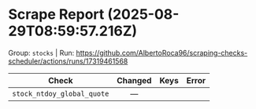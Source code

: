 # Scrape Report (2025-08-29T08:59:57.216Z)

Group: `stocks`  |  Run: https://github.com/AlbertoRoca96/scraping-checks-scheduler/actions/runs/17319461568

| Check | Changed | Keys | Error |
|---|:---:|:--|:--|
| `stock_ntdoy_global_quote` | — |  |  |
